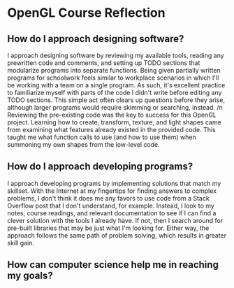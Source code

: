 # OpenGL Course Reflection
How do I approach designing software?
-
I approach designing software by reviewing my available tools, reading any prewritten code and comments, and setting up TODO sections that modularize programs into separate functions. Being given partially written programs for schoolwork feels similar to workplace scenarios in which I'll be working with a team on a single program. As such, it's excellent practice to familiarize myself with parts of the code I didn't write before editing any TODO sections. This simple act often clears up questions before they arise, although larger programs would require skimming or searching, instead.
/n
Reviewing the pre-existing code was the key to success for this OpenGL project. Learning how to create, transform, texture, and light shapes came from examining what features already existed in the provided code. This taught me what function calls to use (and how to use them) when summoning my own shapes from the low-level code.

How do I approach developing programs?
-
I approach developing programs by implementing solutions that match my skillset. With the Internet at my fingertips for finding answers to complex problems, I don't think it does me any favors to use code from a Stack Overflow post that I don't understand, for example. Instead, I look to my notes, course readings, and relevant documentation to see if I can find a clever solution with the tools I already have. If not, then I search around for pre-built libraries that may be just what I'm looking for. Either way, the approach follows the same path of problem solving, which results in greater skill gain.


How can computer science help me in reaching my goals?
-

